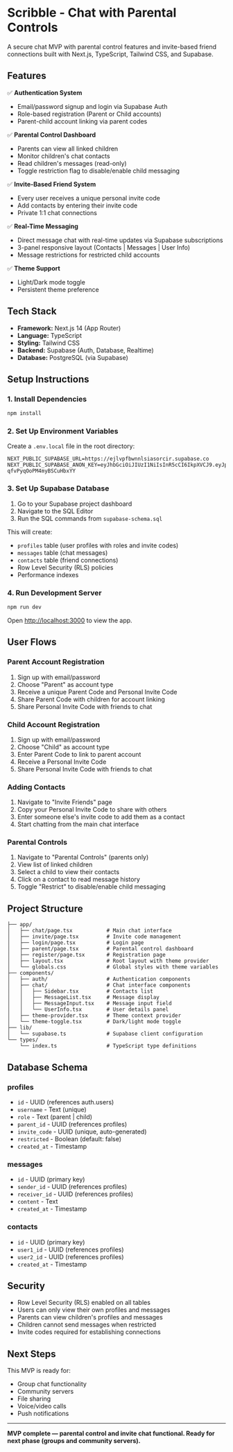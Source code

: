 # Scribble - Chat with Parental Controls

A secure chat MVP with parental control features and invite-based friend connections built with Next.js, TypeScript, Tailwind CSS, and Supabase.

## Features

✅ **Authentication System**
- Email/password signup and login via Supabase Auth
- Role-based registration (Parent or Child accounts)
- Parent-child account linking via parent codes

✅ **Parental Control Dashboard**
- Parents can view all linked children
- Monitor children's chat contacts
- Read children's messages (read-only)
- Toggle restriction flag to disable/enable child messaging

✅ **Invite-Based Friend System**
- Every user receives a unique personal invite code
- Add contacts by entering their invite code
- Private 1:1 chat connections

✅ **Real-Time Messaging**
- Direct message chat with real-time updates via Supabase subscriptions
- 3-panel responsive layout (Contacts | Messages | User Info)
- Message restrictions for restricted child accounts

✅ **Theme Support**
- Light/Dark mode toggle
- Persistent theme preference

## Tech Stack

- **Framework:** Next.js 14 (App Router)
- **Language:** TypeScript
- **Styling:** Tailwind CSS
- **Backend:** Supabase (Auth, Database, Realtime)
- **Database:** PostgreSQL (via Supabase)

## Setup Instructions

### 1. Install Dependencies

```bash
npm install
```

### 2. Set Up Environment Variables

Create a `.env.local` file in the root directory:

```env
NEXT_PUBLIC_SUPABASE_URL=https://ejlvpfbwnnlsiasorcir.supabase.co
NEXT_PUBLIC_SUPABASE_ANON_KEY=eyJhbGciOiJIUzI1NiIsInR5cCI6IkpXVCJ9.eyJpc3MiOiJzdXBhYmFzZSIsInJlZiI6ImVqbHZwZmJ3bm5sc2lhc29yY2lyIiwicm9sZSI6ImFub24iLCJpYXQiOjE3NTk1ODgwOTksImV4cCI6MjA3NTE2NDA5OX0.XPAMTz5M2NilZAvefM7R-qfvPyqOoPM4myBSCuHbxYY
```

### 3. Set Up Supabase Database

1. Go to your Supabase project dashboard
2. Navigate to the SQL Editor
3. Run the SQL commands from `supabase-schema.sql`

This will create:
- `profiles` table (user profiles with roles and invite codes)
- `messages` table (chat messages)
- `contacts` table (friend connections)
- Row Level Security (RLS) policies
- Performance indexes

### 4. Run Development Server

```bash
npm run dev
```

Open [http://localhost:3000](http://localhost:3000) to view the app.

## User Flows

### Parent Account Registration
1. Sign up with email/password
2. Choose "Parent" as account type
3. Receive a unique Parent Code and Personal Invite Code
4. Share Parent Code with children for account linking
5. Share Personal Invite Code with friends to chat

### Child Account Registration
1. Sign up with email/password
2. Choose "Child" as account type
3. Enter Parent Code to link to parent account
4. Receive a Personal Invite Code
5. Share Personal Invite Code with friends to chat

### Adding Contacts
1. Navigate to "Invite Friends" page
2. Copy your Personal Invite Code to share with others
3. Enter someone else's invite code to add them as a contact
4. Start chatting from the main chat interface

### Parental Controls
1. Navigate to "Parental Controls" (parents only)
2. View list of linked children
3. Select a child to view their contacts
4. Click on a contact to read message history
5. Toggle "Restrict" to disable/enable child messaging

## Project Structure

```
├── app/
│   ├── chat/page.tsx           # Main chat interface
│   ├── invite/page.tsx         # Invite code management
│   ├── login/page.tsx          # Login page
│   ├── parent/page.tsx         # Parental control dashboard
│   ├── register/page.tsx       # Registration page
│   ├── layout.tsx              # Root layout with theme provider
│   └── globals.css             # Global styles with theme variables
├── components/
│   ├── auth/                   # Authentication components
│   ├── chat/                   # Chat interface components
│   │   ├── Sidebar.tsx         # Contacts list
│   │   ├── MessageList.tsx     # Message display
│   │   ├── MessageInput.tsx    # Message input field
│   │   └── UserInfo.tsx        # User details panel
│   ├── theme-provider.tsx      # Theme context provider
│   └── theme-toggle.tsx        # Dark/light mode toggle
├── lib/
│   └── supabase.ts             # Supabase client configuration
└── types/
    └── index.ts                # TypeScript type definitions
```

## Database Schema

### profiles
- `id` - UUID (references auth.users)
- `username` - Text (unique)
- `role` - Text (parent | child)
- `parent_id` - UUID (references profiles)
- `invite_code` - UUID (unique, auto-generated)
- `restricted` - Boolean (default: false)
- `created_at` - Timestamp

### messages
- `id` - UUID (primary key)
- `sender_id` - UUID (references profiles)
- `receiver_id` - UUID (references profiles)
- `content` - Text
- `created_at` - Timestamp

### contacts
- `id` - UUID (primary key)
- `user1_id` - UUID (references profiles)
- `user2_id` - UUID (references profiles)
- `created_at` - Timestamp

## Security

- Row Level Security (RLS) enabled on all tables
- Users can only view their own profiles and messages
- Parents can view children's profiles and messages
- Children cannot send messages when restricted
- Invite codes required for establishing connections

## Next Steps

This MVP is ready for:
- Group chat functionality
- Community servers
- File sharing
- Voice/video calls
- Push notifications

---

**MVP complete — parental control and invite chat functional. Ready for next phase (groups and community servers).**


